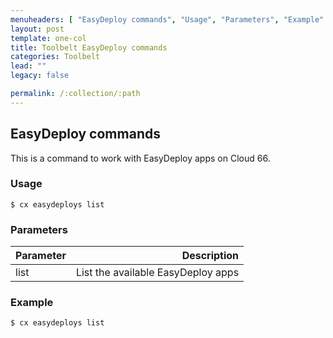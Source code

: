 ```yaml
---
menuheaders: [ "EasyDeploy commands", "Usage", "Parameters", "Example" ]
layout: post
template: one-col
title: Toolbelt EasyDeploy commands
categories: Toolbelt
lead: ""
legacy: false

permalink: /:collection/:path
---
```









## EasyDeploy commands

This is a command to work with EasyDeploy apps on Cloud 66.






### Usage





```
$ cx easydeploys list
```










### Parameters


|       Parameter             |      	 Description     	         |
| :---------------------------| ------------------------------------:|
| list                        |  List the available EasyDeploy apps  |






### Example





```
$ cx easydeploys list
```





